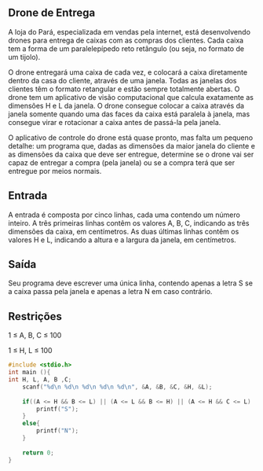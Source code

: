 ## Drone de Entrega

A loja do Pará, especializada em vendas pela internet, está desenvolvendo drones para entrega de caixas com as compras dos clientes. Cada caixa tem a forma de um paralelepípedo reto retângulo (ou seja, no formato de um tijolo).

O drone entregará uma caixa de cada vez, e colocará a caixa diretamente dentro da casa do cliente, através de uma janela. Todas as janelas dos clientes têm o formato retangular e estão sempre totalmente abertas. O drone tem um aplicativo de visão computacional que calcula exatamente as dimensões H e L da janela. O drone consegue colocar a caixa através da janela somente quando uma das faces da caixa está paralela à janela, mas consegue virar e rotacionar a caixa antes de passá-la pela janela.

O aplicativo de controle do drone está quase pronto, mas falta um pequeno detalhe: um programa que, dadas as dimensões da maior janela do cliente e as dimensões da caixa que deve ser entregue, determine se o drone vai ser capaz de entregar a compra (pela janela) ou se a compra terá que ser entregue por meios normais.


## Entrada

A entrada é composta por cinco linhas, cada uma contendo um número inteiro. A três primeiras linhas contêm os valores A, B, C, indicando as três dimensões da caixa, em centímetros. As duas últimas linhas contêm os valores H e L, indicando a altura e a largura da janela, em centímetros.

## Saída

Seu programa deve escrever uma única linha, contendo apenas a letra S se a caixa passa pela janela e apenas a letra N em caso contrário.

## Restrições

1 ≤ A, B, C ≤ 100

1 ≤ H, L ≤ 100

```c
#include <stdio.h>
int main (){
int H, L, A, B ,C;
    scanf("%d\n %d\n %d\n %d\n %d\n", &A, &B, &C, &H, &L);
    
    if((A <= H && B <= L) || (A <= L && B <= H) || (A <= H && C <= L) || (A <= L && C <= H) || (C <= H && B <= L) || (C <= L && B <= H)){
        printf("S");     
    }
    else{
        printf("N"); 
    }
    
    return 0;
}
```

